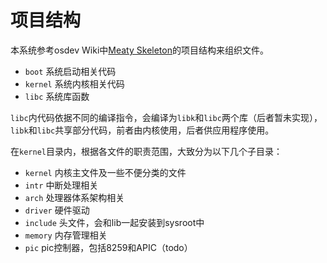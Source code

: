# 项目结构

本系统参考osdev Wiki中[Meaty Skeleton](https://wiki.osdev.org/Meaty_Skeleton)的项目结构来组织文件。

* `boot` 系统启动相关代码
* `kernel` 系统内核相关代码
* `libc` 系统库函数

`libc`内代码依据不同的编译指令，会编译为`libk`和`libc`两个库（后者暂未实现），`libk`和`libc`共享部分代码，前者由内核使用，后者供应用程序使用。

在`kernel`目录内，根据各文件的职责范围，大致分为以下几个子目录：

* `kernel` 内核主文件及一些不便分类的文件
* `intr` 中断处理相关
* `arch` 处理器体系架构相关
* `driver` 硬件驱动
* `include` 头文件，会和lib一起安装到sysroot中
* `memory` 内存管理相关
* `pic` pic控制器，包括8259和APIC（todo）